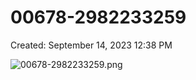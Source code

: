 # 00678-2982233259

Created: September 14, 2023 12:38 PM

![00678-2982233259.png](00678-2982233259%20a074a4d0141b47ab846aa62f40829d07/00678-2982233259.png)